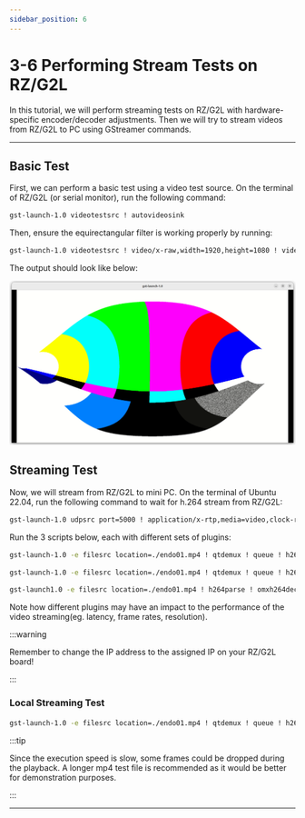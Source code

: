 ```yaml
---
sidebar_position: 6
---
```


# 3-6 Performing Stream Tests on RZ/G2L

In this tutorial, we will perform streaming tests on RZ/G2L with hardware-specific encoder/decoder adjustments. Then we will try to stream videos from RZ/G2L to PC using GStreamer commands.

---

## Basic Test

First, we can perform a basic test using a video test source. On the terminal of RZ/G2L (or serial monitor), run the following command:

```bash
gst-launch-1.0 videotestsrc ! autovideosink
```

Then, ensure the equirectangular filter is working properly by running:

```bash
gst-launch-1.0 videotestsrc ! video/x-raw,width=1920,height=1080 ! videoconvert ! equirectangular ! videoconvert ! autovideosink
```

The output should look like below:

![equirect](./img/3-6-0.png)

## Streaming Test

Now, we will stream from RZ/G2L to mini PC. On the terminal of Ubuntu 22.04, run the following command to wait for h.264 stream from RZ/G2L:

```bash
gst-launch-1.0 udpsrc port=5000 ! application/x-rtp,media=video,clock-rate=90000,encoding-name=H264,payload=96 ! rtph264depay ! avdec_h264 ! autovideosink
```

Run the 3 scripts below, each with different sets of plugins:

```bash title="run1.sh"
gst-launch-1.0 -e filesrc location=./endo01.mp4 ! qtdemux ! queue ! h264parse ! video/x-h264, stream-format=avc,alignment=au ! rtph264pay pt=96 name=pay0 config-interval=3 mtu=6000 ! udpsink host=your-ip-address port=5000
```

```bash title="run2.sh"
gst-launch-1.0 -e filesrc location=./endo01.mp4 ! qtdemux ! queue ! h264parse ! omxh264dec ! omxh264enc ! rtph264pay config-interval=10 ! udpsink host=your-ip-address port=5000
```

```bash title="run3.sh"
gst-launch1.0 -e filesrc location=./endo01.mp4 ! h264parse ! omxh264dec ! videoconvert ! equirectangular ! videoconvert ! omxh264enc ! rtph264pay config-interval=10 ! udpsink host=your-ip-address port=5000
```

Note how different plugins may have an impact to the performance of the video streaming(eg. latency, frame rates, resolution).

:::warning

Remember to change the IP address to the assigned IP on your RZ/G2L board!

:::

### Local Streaming Test

```bash title="run4.sh"
gst-launch-1.0 -e filesrc location=./endo01.mp4 ! qtdemux ! queue ! h264parse ! omxh264dec ! videoconvert ! equirectangular ! videoconvert ! autovideosink
```

:::tip

Since the execution speed is slow, some frames could be dropped during the playback. A longer mp4 test file is recommended as it would be better for demonstration purposes.

:::

---